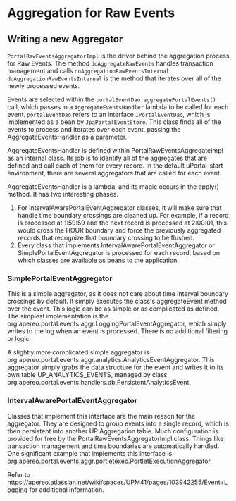 # Aggregation for Raw Events



## Writing a new Aggregator

`PortalRawEventsAggregatorImpl` is the driver behind the aggregation process for Raw Events.  The method `doAggregateRawEvents` handles transaction management and calls `doAggregationRawEventsInternal`. `doAggregationRawEventsInternal` is the method that iterates over all of the newly processed events.

Events are selected within the `portalEventDao.aggregatePortalEvents()` call, which passes in a `AggregateEventsHandler` lambda to be called for each event. `portalEventDao` refers to an interface `IPortalEventDao`, which is implemented as a bean by `JpaPortalEventStore`.  This class finds all of the events to process and iterates over each event,
passing the AggregateEventsHandler as a parameter.

AggregateEventsHandler is defined within PortalRawEventsAggregateImpl as an internal class.  Its job is to identify all of the aggregates that are defined and call each of them for every record.  In the default uPortal-start environment, there are several aggregators that are called for each event.

AggregateEventsHandler is a lambda, and its magic occurs in the apply() method.  It has two interesting phases.

1. For IntervalAwarePortalEventAggregator classes, it will make sure that handle time boundary crossings are cleaned up.  For example, if a record is processed at 1:59:59 and the next record is processed at 2:00:01, this would cross the HOUR boundary and force the previously aggregated records that recognize that boundary crossing to be flushed.
2. Every class that implements IntervalAwarePortalEventAggregator or SimplePortalEventAggregator is processed for each record, based on which classes are available as beans to the application.

### SimplePortalEventAggregator

This is a simple aggregator, as it does not care about time interval boundary crossings by default.  It simply executes the class's aggregateEvent method over the event.  This logic can be as simple or as complicated as defined.  The simplest implementation is the org.apereo.portal.events.aggr.LoggingPortalEventAggregator, which simply writes to the log when an event is processed.  There is no additional filtering or logic.

A slightly more complicated simple aggregator is org.apereo.portal.events.aggr.analytics.AnalyticsEventAggregator.  This aggregator simply grabs the data structure for the event and writes it to its own table UP_ANALYTICS_EVENTS, managed by class org.apereo.portal.events.handlers.db.PersistentAnalyticsEvent.

### IntervalAwarePortalEventAggregator

Classes that implement this interface are the main reason for the aggregator.  They are designed to group events into a single record, which is then persistent into another UP Aggregation table.  Much configuration is provided for free by the PortalRawEventsAggregatorImpl class.  Things like transaction management and time boundaries are automatically handled.  One significant example that implements this interface is org.apereo.portal.events.aggr.portletexec.PortletExecutionAggregator.

Refer to https://apereo.atlassian.net/wiki/spaces/UPM41/pages/103942255/Event+Logging for additional information.


